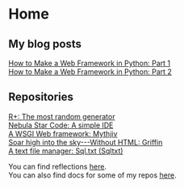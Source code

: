 # Home

## My blog posts

[How to Make a Web Framework in Python: Part 1](https://zachyboy12.github.io/zachyboy12.gitub.io/blog-posts/make-a-web-framework-with-python-part-1)  
[How to Make a Web Framework in Python: Part 2](https://zachyboy12.github.io/zachyboy12.gitub.io/blog-posts/make-a-web-framework-with-python-part-2)  

## Repositories

[R+: The most random generator](https://github.com/zachyboy12/rplus)  
[Nebula Star Code: A simple IDE](https://github.com/zachyboy12/NebulaStarCode)  
[A WSGI Web framework: Mythjiv](https://github.com/zachyboy12/mythjiv)  
[Soar high into the sky---Without HTML: Griffin](https://github.com/zachyboy12/griffin)  
[A text file manager: Sql.txt (Sqltxt)](https://github.com/zachyboy12/sqltxt)  


You can find reflections [here](https://zachyboy12.github.io/zachyboy12.gitub.io/daily-reflections-from-a-mother).  
You can also find docs for some of my repos [here](https://zachyboy12.github.io/zachyboy12.gitub.io/docs/).  
